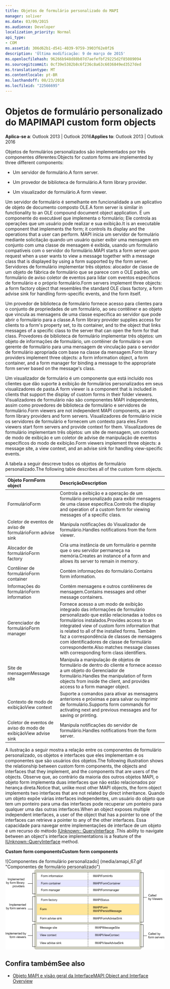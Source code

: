 ```yaml
---
title: Objetos de formulário personalizado do MAPI
manager: soliver
ms.date: 03/09/2015
ms.audience: Developer
localization_priority: Normal
api_type:
- COM
ms.assetid: 306d62b1-d541-4039-9759-3903f62e0f26
description: 'Última modificação: 9 de março de 2015'
ms.openlocfilehash: 96266b948d80b07d7aefefbf29225d2f85089094
ms.sourcegitcommit: 0cf39e5382b8c6f236c8a63c6036849ed3527ded
ms.translationtype: MT
ms.contentlocale: pt-BR
ms.lasthandoff: 08/23/2018
ms.locfileid: "22566695"
---
```

# <a name="mapi-custom-form-objects"></a><span data-ttu-id="62553-103">Objetos de formulário personalizado do MAPI</span><span class="sxs-lookup"><span data-stu-id="62553-103">MAPI custom form objects</span></span>
  
<span data-ttu-id="62553-104">**Aplica-se a**: Outlook 2013 | Outlook 2016</span><span class="sxs-lookup"><span data-stu-id="62553-104">**Applies to**: Outlook 2013 | Outlook 2016</span></span> 
  
<span data-ttu-id="62553-105">Objetos de formulários personalizados são implementados por três componentes diferentes:</span><span class="sxs-lookup"><span data-stu-id="62553-105">Objects for custom forms are implemented by three different components:</span></span>
  
- <span data-ttu-id="62553-106">Um servidor de formulário.</span><span class="sxs-lookup"><span data-stu-id="62553-106">A form server.</span></span>
    
- <span data-ttu-id="62553-107">Um provedor de biblioteca de formulário.</span><span class="sxs-lookup"><span data-stu-id="62553-107">A form library provider.</span></span>
    
- <span data-ttu-id="62553-108">Um visualizador de formulário.</span><span class="sxs-lookup"><span data-stu-id="62553-108">A form viewer.</span></span>
    
<span data-ttu-id="62553-109">Um servidor de formulário é semelhante em funcionalidade a um aplicativo de objeto de documento composto OLE.</span><span class="sxs-lookup"><span data-stu-id="62553-109">A form server is similar in functionality to an OLE compound document object application.</span></span> <span data-ttu-id="62553-110">É um componente do executável que implementa o formulário; Ele controla as operações que um usuário pode realizar e sua exibição.</span><span class="sxs-lookup"><span data-stu-id="62553-110">It is an executable component that implements the form; it controls its display and the operations that a user can perform.</span></span> <span data-ttu-id="62553-111">MAPI inicia um servidor de formulário mediante solicitação quando um usuário quiser exibir uma mensagem em conjunto com uma classe de mensagem é exibida, usando um formulário compatíveis com o servidor do formulário.</span><span class="sxs-lookup"><span data-stu-id="62553-111">MAPI starts a form server upon request when a user wants to view a message together with a message class that is displayed by using a form supported by the form server.</span></span> <span data-ttu-id="62553-112">Servidores de formulário implementar três objetos: alocador de classe de um objeto de fábrica de formulário que se parece com o OLE padrão, um formulário de aviso coletor de eventos para lidar com eventos específicos de formulário e o próprio formulário.</span><span class="sxs-lookup"><span data-stu-id="62553-112">Form servers implement three objects: a form factory object that resembles the standard OLE class factory, a form advise sink for handling form-specific events, and the form itself.</span></span> 
  
<span data-ttu-id="62553-113">Um provedor de biblioteca de formulário fornece acesso para clientes para o conjunto de propriedades de um formulário, ao seu contêiner e ao objeto que vincula as mensagens de uma classe específica ao servidor que pode abrir o formulário para a classe.</span><span class="sxs-lookup"><span data-stu-id="62553-113">A form library provider supplies access for clients to a form's property set, to its container, and to the object that links messages of a specific class to the server that can open the form for that class.</span></span> <span data-ttu-id="62553-114">Provedores de biblioteca de formulário implementar três objetos: um objeto de informações de formulário, um contêiner de formulário e um gerente de formulário para uma mensagem de vinculação para o servidor de formulário apropriada com base na classe da mensagem.</span><span class="sxs-lookup"><span data-stu-id="62553-114">Form library providers implement three objects: a form information object, a form container, and a form manager for binding a message to the appropriate form server based on the message's class.</span></span>
  
<span data-ttu-id="62553-115">Um visualizador de formulário é um componente que está incluído nos clientes que dão suporte à exibição de formulários personalizados em seus visualizadores de pasta.</span><span class="sxs-lookup"><span data-stu-id="62553-115">A form viewer is a component that is included in clients that support the display of custom forms in their folder viewers.</span></span> <span data-ttu-id="62553-116">Visualizadores de formulário não são componentes MAPI independentes, assim como provedores de biblioteca de formulário e servidores de formulário.</span><span class="sxs-lookup"><span data-stu-id="62553-116">Form viewers are not independent MAPI components, as are form library providers and form servers.</span></span> <span data-ttu-id="62553-117">Visualizadores de formulário inicie os servidores de formulário e fornecem um contexto para eles.</span><span class="sxs-lookup"><span data-stu-id="62553-117">Form viewers start form servers and provide context for them.</span></span> <span data-ttu-id="62553-118">Visualizadores de formulário implementam três objetos: um site de mensagem, um contexto de modo de exibição e um coletor de advise de manipulação de eventos específicos do modo de exibição.</span><span class="sxs-lookup"><span data-stu-id="62553-118">Form viewers implement three objects: a message site, a view context, and an advise sink for handling view-specific events.</span></span>
  
<span data-ttu-id="62553-119">A tabela a seguir descreve todos os objetos de formulário personalizado.</span><span class="sxs-lookup"><span data-stu-id="62553-119">The following table describes all of the custom form objects.</span></span> 
  
|<span data-ttu-id="62553-120">**Objeto Form**</span><span class="sxs-lookup"><span data-stu-id="62553-120">**Form object**</span></span>|<span data-ttu-id="62553-121">**Descrição**</span><span class="sxs-lookup"><span data-stu-id="62553-121">**Description**</span></span>|
|:-----|:-----|
|<span data-ttu-id="62553-122">Formulário</span><span class="sxs-lookup"><span data-stu-id="62553-122">Form</span></span>  <br/> |<span data-ttu-id="62553-123">Controla a exibição e a operação de um formulário personalizado para exibir mensagens de uma classe específica.</span><span class="sxs-lookup"><span data-stu-id="62553-123">Controls the display and operation of a custom form for viewing messages of a specific class.</span></span>  <br/> |
|<span data-ttu-id="62553-124">Coletor de eventos de aviso de formulário</span><span class="sxs-lookup"><span data-stu-id="62553-124">Form advise sink</span></span>  <br/> |<span data-ttu-id="62553-125">Manipula notificações do Visualizador de formulário.</span><span class="sxs-lookup"><span data-stu-id="62553-125">Handles notifications from the form viewer.</span></span>  <br/> |
|<span data-ttu-id="62553-126">Alocador de formulário</span><span class="sxs-lookup"><span data-stu-id="62553-126">Form factory</span></span>  <br/> |<span data-ttu-id="62553-127">Cria uma instância de um formulário e permite que o seu servidor permaneça na memória.</span><span class="sxs-lookup"><span data-stu-id="62553-127">Creates an instance of a form and allows its server to remain in memory.</span></span>  <br/> |
|<span data-ttu-id="62553-128">Contêiner de formulário</span><span class="sxs-lookup"><span data-stu-id="62553-128">Form container</span></span>  <br/> |<span data-ttu-id="62553-129">Contém informações do formulário.</span><span class="sxs-lookup"><span data-stu-id="62553-129">Contains form information.</span></span>  <br/> |
|<span data-ttu-id="62553-130">Informações do formulário</span><span class="sxs-lookup"><span data-stu-id="62553-130">Form information</span></span>  <br/> |<span data-ttu-id="62553-131">Contém mensagens e outros contêineres de mensagem.</span><span class="sxs-lookup"><span data-stu-id="62553-131">Contains messages and other message containers.</span></span>  <br/> |
|<span data-ttu-id="62553-132">Gerenciador de formulário</span><span class="sxs-lookup"><span data-stu-id="62553-132">Form manager</span></span>  <br/> |<span data-ttu-id="62553-133">Fornece acesso a um modo de exibição integrado das informações de formulário personalizado que estão relacionadas a todos os formulários instalados.</span><span class="sxs-lookup"><span data-stu-id="62553-133">Provides access to an integrated view of custom form information that is related to all of the installed forms.</span></span> <span data-ttu-id="62553-134">Também faz a correspondência de classes de mensagens com identificadores de classe de formulário correspondente.</span><span class="sxs-lookup"><span data-stu-id="62553-134">Also matches message classes with corresponding form class identifiers.</span></span>  <br/> |
|<span data-ttu-id="62553-135">Site de mensagem</span><span class="sxs-lookup"><span data-stu-id="62553-135">Message site</span></span>  <br/> |<span data-ttu-id="62553-136">Manipula a manipulação de objetos de formulário de dentro do cliente e fornece acesso a um objeto do Gerenciador de formulário.</span><span class="sxs-lookup"><span data-stu-id="62553-136">Handles the manipulation of form objects from inside the client, and provides access to a form manager object.</span></span>  <br/> |
|<span data-ttu-id="62553-137">Contexto de modo de exibição</span><span class="sxs-lookup"><span data-stu-id="62553-137">View context</span></span>  <br/> |<span data-ttu-id="62553-138">Suporte a comandos para ativar as mensagens anteriores e próximas e para salvar ou imprimir de formulário.</span><span class="sxs-lookup"><span data-stu-id="62553-138">Supports form commands for activating next and previous messages and for saving or printing.</span></span>  <br/> |
|<span data-ttu-id="62553-139">Coletor de eventos de aviso do modo de exibição</span><span class="sxs-lookup"><span data-stu-id="62553-139">View advise sink</span></span>  <br/> |<span data-ttu-id="62553-140">Manipula notificações do servidor de formulário.</span><span class="sxs-lookup"><span data-stu-id="62553-140">Handles notifications from the form server.</span></span>  <br/> |
   
<span data-ttu-id="62553-141">A ilustração a seguir mostra a relação entre os componentes de formulário personalizado, os objetos e interfaces que eles implementam e os componentes que são usuários dos objetos.</span><span class="sxs-lookup"><span data-stu-id="62553-141">The following illustration shows the relationship between custom form components, the objects and interfaces that they implement, and the components that are users of the objects.</span></span> <span data-ttu-id="62553-142">Observe que, ao contrário da maioria dos outros objetos MAPI, o objeto form implementa duas interfaces que não estão relacionados por herança direta.</span><span class="sxs-lookup"><span data-stu-id="62553-142">Notice that, unlike most other MAPI objects, the form object implements two interfaces that are not related by direct inheritance.</span></span> <span data-ttu-id="62553-143">Quando um objeto expõe várias interfaces independentes, um usuário do objeto que tem um ponteiro para uma das interfaces pode recuperar um ponteiro para qualquer uma das outras interfaces.</span><span class="sxs-lookup"><span data-stu-id="62553-143">When an object exposes multiple independent interfaces, a user of the object that has a pointer to one of the interfaces can retrieve a pointer to any of the other interfaces.</span></span> <span data-ttu-id="62553-144">Essa capacidade para navegar entre implementações de interface de um objeto é um recurso do método [IUnknown:: QueryInterface](http://msdn.microsoft.com/library/54d5ff80-18db-43f2-b636-f93ac053146d%28Office.15%29.aspx) .</span><span class="sxs-lookup"><span data-stu-id="62553-144">This ability to navigate between an object's interface implementations is a feature of the [IUnknown::QueryInterface](http://msdn.microsoft.com/library/54d5ff80-18db-43f2-b636-f93ac053146d%28Office.15%29.aspx) method.</span></span> 
  
<span data-ttu-id="62553-145">**Custom form components**</span><span class="sxs-lookup"><span data-stu-id="62553-145">**Custom form components**</span></span>
  
<span data-ttu-id="62553-146">![Componentes de formulário personalizado] (media/amapi_67.gif "Componentes de formulário personalizado")</span><span class="sxs-lookup"><span data-stu-id="62553-146">![Custom form components](media/amapi_67.gif "Custom form components")</span></span>
  
## <a name="see-also"></a><span data-ttu-id="62553-147">Confira também</span><span class="sxs-lookup"><span data-stu-id="62553-147">See also</span></span>

- [<span data-ttu-id="62553-148">Objeto MAPI e visão geral da Interface</span><span class="sxs-lookup"><span data-stu-id="62553-148">MAPI Object and Interface Overview</span></span>](mapi-object-and-interface-overview.md)

